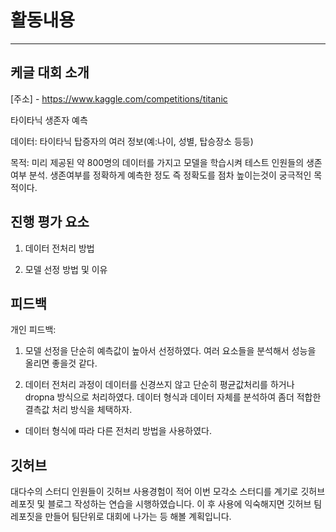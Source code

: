 # 활동내용

---

## 케글 대회 소개

[주소] - https://www.kaggle.com/competitions/titanic

타이타닉 생존자 예측

데이터: 타이타닉 탑증자의 여러 정보(예:나이, 성별, 탑승장소 등등)

목적: 미리 제공된 약 800명의 데이터를 가지고 모델을 학습시켜 테스트 인원들의 생존여부 분석. 생존여부를 정확하게 예측한 정도 즉 정확도를 점차 높이는것이 궁극적인 목적이다.

## 진행 평가 요소

1. 데이터 전처리 방법

2. 모델 선정 방법 및 이유

## 피드백

개인 피드백:

1. 모델 선정을 단순히 예측값이 높아서 선정하였다. 여러 요소들을 분석해서 성능을 올리면 좋을것 같다.

2. 데이터 전처리 과정이 데이터를 신경쓰지 않고 단순히 평균값처리를 하거나 dropna 방식으로 처리하였다. 데이터 형식과 데이터 자체를 분석하여 좀더 적합한 결측값 처리 방식을 체택하자.

- 데이터 형식에 따라 다른 전처리 방법을 사용하였다.

## 깃허브

대다수의 스터디 인원들이 깃허브 사용경험이 적어 이번 모각소 스터디를 계기로 깃허브 레포짓 및 블로그 작성하는 연습을 시행하였습니다.
이 후 사용에 익숙해지면 깃허브 팀 레포짓을 만들어 팀단위로 대회에 나가는 등 해볼 계획입니다.
